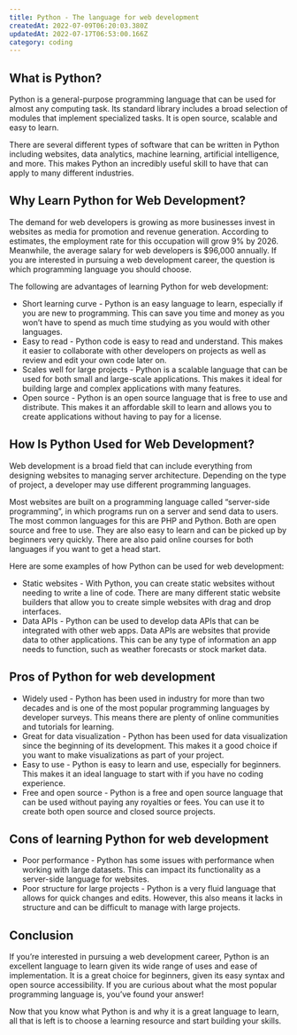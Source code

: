 ```yaml
---
title: Python - The language for web development
createdAt: 2022-07-09T06:20:03.380Z
updatedAt: 2022-07-17T06:53:00.166Z
category: coding
---
```


## What is Python?

Python is a general-purpose programming language that can be used for almost any computing task. Its standard library includes a broad selection of modules that implement specialized tasks. It is open source, scalable and easy to learn.

There are several different types of software that can be written in Python including websites, data analytics, machine learning, artificial intelligence, and more. This makes Python an incredibly useful skill to have that can apply to many different industries.

## Why Learn Python for Web Development?

The demand for web developers is growing as more businesses invest in websites as media for promotion and revenue generation. According to estimates, the employment rate for this occupation will grow 9% by 2026. Meanwhile, the average salary for web developers is $96,000 annually. If you are interested in pursuing a web development career, the question is which programming language you should choose.

The following are advantages of learning Python for web development:

- Short learning curve - Python is an easy language to learn, especially if you are new to programming. This can save you time and money as you won’t have to spend as much time studying as you would with other languages.
- Easy to read - Python code is easy to read and understand. This makes it easier to collaborate with other developers on projects as well as review and edit your own code later on.
- Scales well for large projects - Python is a scalable language that can be used for both small and large-scale applications. This makes it ideal for building large and complex applications with many features.
- Open source - Python is an open source language that is free to use and distribute. This makes it an affordable skill to learn and allows you to create applications without having to pay for a license.

## How Is Python Used for Web Development?

Web development is a broad field that can include everything from designing websites to managing server architecture. Depending on the type of project, a developer may use different programming languages.

Most websites are built on a programming language called “server-side programming”, in which programs run on a server and send data to users. The most common languages for this are PHP and Python. Both are open source and free to use. They are also easy to learn and can be picked up by beginners very quickly. There are also paid online courses for both languages if you want to get a head start.

Here are some examples of how Python can be used for web development:

- Static websites - With Python, you can create static websites without needing to write a line of code. There are many different static website builders that allow you to create simple websites with drag and drop interfaces.
- Data APIs - Python can be used to develop data APIs that can be integrated with other web apps. Data APIs are websites that provide data to other applications. This can be any type of information an app needs to function, such as weather forecasts or stock market data.

## Pros of Python for web development

- Widely used - Python has been used in industry for more than two decades and is one of the most popular programming languages by developer surveys. This means there are plenty of online communities and tutorials for learning.
- Great for data visualization - Python has been used for data visualization since the beginning of its development. This makes it a good choice if you want to make visualizations as part of your project.
- Easy to use - Python is easy to learn and use, especially for beginners. This makes it an ideal language to start with if you have no coding experience.
- Free and open source - Python is a free and open source language that can be used without paying any royalties or fees. You can use it to create both open source and closed source projects.

## Cons of learning Python for web development

- Poor performance - Python has some issues with performance when working with large datasets. This can impact its functionality as a server-side language for websites.
- Poor structure for large projects - Python is a very fluid language that allows for quick changes and edits. However, this also means it lacks in structure and can be difficult to manage with large projects.

## Conclusion

If you’re interested in pursuing a web development career, Python is an excellent language to learn given its wide range of uses and ease of implementation. It is a great choice for beginners, given its easy syntax and open source accessibility. If you are curious about what the most popular programming language is, you’ve found your answer!

Now that you know what Python is and why it is a great language to learn, all that is left is to choose a learning resource and start building your skills.
